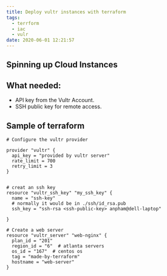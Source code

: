 ```yaml
---
title: Deploy vultr instances with terraform
tags:
  - terrform
  - iac
  - vulr
date: 2020-06-01 12:21:57
---
```



## Spinning up Cloud Instances

## What needed:
* API key from the Vultr Account.
* SSH public key for remote access.

## Sample of terraform

```
# Configure the vultr provider

provider "vultr" {
  api_key = "provided by vultr server"
  rate_limit = 700
  retry_limit = 3 
}


# creat an ssh key
resource "vultr_ssh_key" "my_ssh_key" {
  name = "ssh-key"
  # normally it would be in ./ssh/id_rsa.pub
  ssh_key = "ssh-rsa <ssh-public-key> anpham@dell-laptop"

}

# Create a web server
resource "vultr_server" "web-nginx" {
  plan_id = "201" 
  region_id = "6"  # atlanta servers
  os_id = "167"  # centos os 
  tag = "made-by-terraform"
  hostname = "web-server"
}

```


